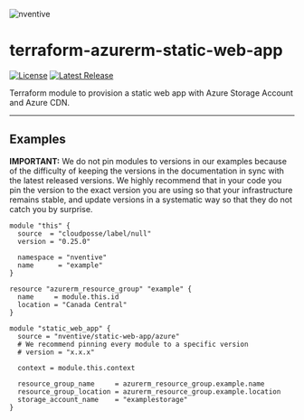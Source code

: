 ![nventive](https://nventive-public-assets.s3.amazonaws.com/nventive_logo_github.svg?v=2)

# terraform-azurerm-static-web-app

[![License](https://img.shields.io/badge/License-Apache%202.0-blue.svg?style=flat-square)](LICENSE) [![Latest Release](https://img.shields.io/github/release/nventive/terraform-azurerm-static-web-app.svg?style=flat-square)](https://github.com/nventive/terraform-azurerm-static-web-app/releases/latest)

Terraform module to provision a static web app with Azure Storage Account and Azure CDN.

---

## Examples

**IMPORTANT:** We do not pin modules to versions in our examples because of the difficulty of keeping the versions in
the documentation in sync with the latest released versions. We highly recommend that in your code you pin the version
to the exact version you are using so that your infrastructure remains stable, and update versions in a systematic way
so that they do not catch you by surprise.

```hcl
module "this" {
  source  = "cloudposse/label/null"
  version = "0.25.0"

  namespace = "nventive"
  name      = "example"
}

resource "azurerm_resource_group" "example" {
  name     = module.this.id
  location = "Canada Central"
}

module "static_web_app" {
  source = "nventive/static-web-app/azure"
  # We recommend pinning every module to a specific version
  # version = "x.x.x"

  context = module.this.context

  resource_group_name     = azurerm_resource_group.example.name
  resource_group_location = azurerm_resource_group.example.location
  storage_account_name    = "examplestorage"
}
```
